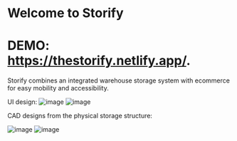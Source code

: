 # Welcome to Storify

# DEMO: https://thestorify.netlify.app/.

Storify combines an integrated warehouse storage system with ecommerce for easy mobility and accessibility.

UI design:
![image](https://user-images.githubusercontent.com/43831507/152910059-064afc43-63e4-470b-a0d3-32253d84a721.png)
![image](https://user-images.githubusercontent.com/43831507/152909889-419856e6-f7ca-4ea7-ad28-50fdb4687900.png)


CAD designs from the physical storage structure:

![image](https://user-images.githubusercontent.com/43831507/152909840-118d45d5-e665-43b9-b57f-24ea61293ebc.png)
![image](https://user-images.githubusercontent.com/43831507/152909855-54657865-aa5f-4cf6-bee0-caa694e55bf2.png)

